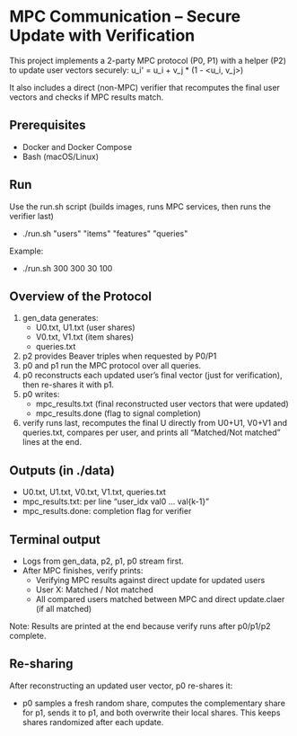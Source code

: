 # MPC Communication – Secure Update with Verification

This project implements a 2-party MPC protocol (P0, P1) with a helper (P2) to update user vectors securely:
u_i' = u_i + v_j * (1 - <u_i, v_j>)

It also includes a direct (non-MPC) verifier that recomputes the final user vectors and checks if MPC results match.

## Prerequisites
- Docker and Docker Compose
- Bash (macOS/Linux)

## Run
Use the run.sh script (builds images, runs MPC services, then runs the verifier last)
- ./run.sh "users" "items" "features" "queries"

Example:
- ./run.sh 300 300 30 100


## Overview of the Protocol
1) gen_data generates:
   - U0.txt, U1.txt (user shares)
   - V0.txt, V1.txt (item shares)
   - queries.txt
2) p2 provides Beaver triples when requested by P0/P1
3) p0 and p1 run the MPC protocol over all queries.
4) p0 reconstructs each updated user’s final vector (just for verification), then re-shares it with p1.
5) p0 writes:
   - mpc_results.txt (final reconstructed user vectors that were updated)
   - mpc_results.done (flag to signal completion)
6) verify runs last, recomputes the final U directly from U0+U1, V0+V1 and queries.txt, compares per user, and prints all “Matched/Not matched” lines at the end.

## Outputs (in ./data)
- U0.txt, U1.txt, V0.txt, V1.txt, queries.txt
- mpc_results.txt: per line “user_idx val0 ... val{k-1}”
- mpc_results.done: completion flag for verifier

## Terminal output
- Logs from gen_data, p2, p1, p0 stream first.
- After MPC finishes, verify prints:
  - Verifying MPC results against direct update for updated users
  - User X: Matched / Not matched
  - All compared users matched between MPC and direct update.claer (if all matched)

Note: Results are printed at the end because verify runs after p0/p1/p2 complete.

## Re-sharing
After reconstructing an updated user vector, p0 re-shares it:
- p0 samples a fresh random share, computes the complementary share for p1, sends it to p1, and both overwrite their local shares. This keeps shares randomized after each update.
